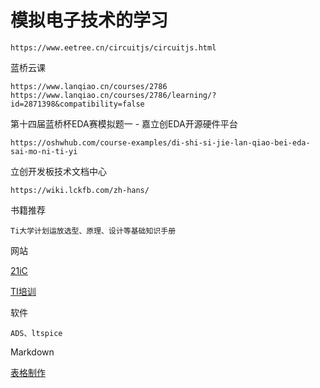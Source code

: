 # 模拟电子技术的学习

~~~
https://www.eetree.cn/circuitjs/circuitjs.html
~~~

蓝桥云课

    https://www.lanqiao.cn/courses/2786
    https://www.lanqiao.cn/courses/2786/learning/?id=2871398&compatibility=false

第十四届蓝桥杯EDA赛模拟题一 - 嘉立创EDA开源硬件平台

    https://oshwhub.com/course-examples/di-shi-si-jie-lan-qiao-bei-eda-sai-mo-ni-ti-yi

立创开发板技术文档中心

    https://wiki.lckfb.com/zh-hans/

书籍推荐

    Ti大学计划运放选型、原理、设计等基础知识手册


网站
    
   [21iC](https://www.21ic.com/)

[TI培训](https://edu.21ic.com/)

软件

    ADS、ltspice

Markdown

[表格制作](https://tableconvert.com/)